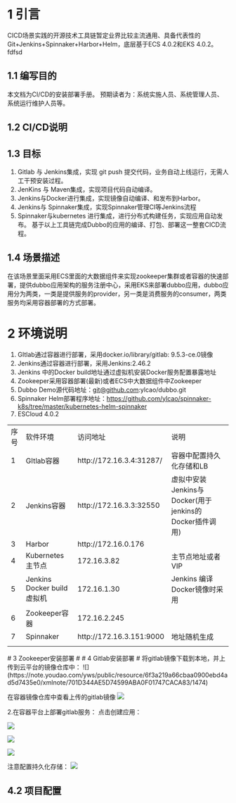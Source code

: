 # 1 引言 #
CICD场景实践的开源技术工具链暂定业界比较主流通用、具备代表性的Git+Jenkins+Spinnaker+Harbor+Helm，底层基于ECS 4.0.2和EKS 4.0.2。fdfsd
## 1.1	编写目的 ##
本文档为CI/CD的安装部署手册。
预期读者为：系统实施人员、系统管理人员、系统运行维护人员等。
## 1.2	CI/CD说明 ##
## 1.3	目标 ##
1.	Gitlab 与 Jenkins集成，实现 git push 提交代码，业务自动上线运行，无需人工干预安装过程。
2.	JenKins 与 Maven集成，实现项目代码自动编译。
3.	Jenkins与Docker进行集成，实现镜像自动编译、和发布到Harbor。
4.	Jenkins与 Spinnaker集成，实现Spinnaker管理CI等Jenkins流程
5.	Spinnaker与kubernetes 进行集成，进行分布式构建任务，实现应用自动发布。
基于以上工具链完成Dubbo的应用的编译、打包、部署这一整套CICD流程。
## 1.4	场景描述 ##
在该场景里面采用ECS里面的大数据组件来实现zookeeper集群或者容器的快速部署，提供dubbo应用架构的服务注册中心，采用EKS来部署dubbo应用，dubbo应用分为两类，一类是提供服务的provider，另一类是消费服务的consumer，两类服务均采用容器部署的方式部署。
# 2	环境说明 #
1.	GItlab通过容器进行部署，采用docker.io/library/gitlab: 9.5.3-ce.0镜像
2.	Jenkins通过容器进行部署，采用Jenkins:2.46.2
3.	Jenkins 中的Docker build地址通过虚拟机安装Docker服务配置暴露地址
4.	Zookeeper采用容器部署(最新)或者ECS中大数据组件中Zookeeper
5.	Dubbo Demo源代码地址：git@github.com:ylcao/dubbo.git
6.	Spinnaker Helm部署程序地址：https://github.com/ylcao/spinnaker-k8s/tree/master/kubernetes-helm-spinnaker
7.	ESCloud 4.0.2
<table>
   <tr>
      <td>序号</td>
      <td>软件环境</td>
      <td>访问地址</td>
      <td>说明</td>
   </tr>
   <tr>
      <td>1</td>
      <td>GItlab容器</td>
      <td>http://172.16.3.4:31287/</td>
      <td>容器中配置持久化存储和LB</td>
   </tr>
   <tr>
      <td>2</td>
      <td>Jenkins容器</td>
      <td>http://172.16.3.3:32550</td>
      <td>虚拟中安装Jenkins与Docker(用于jenkins的Docker插件调用)</td>
   </tr>
   <tr>
      <td>3</td>
      <td>Harbor</td>
      <td>http://172.16.0.176</td>
      <td></td>
   </tr>
   <tr>
      <td>4</td>
      <td>Kubernetes主节点</td>
      <td>172.16.3.82</td>
      <td>主节点地址或者VIP</td>
   </tr>
   <tr>
      <td>5</td>
      <td>Jenkins Docker build虚拟机</td>
      <td>172.16.1.30</td>
      <td>Jenkins 编译Docker镜像时采用</td>
   </tr>
   <tr>
      <td>6</td>
      <td>Zookeeper容器</td>
      <td>172.16.2.245</td>
      <td></td>
   </tr>
   <tr>
      <td>7</td>
      <td>Spinnaker</td>
      <td>http://172.16.3.151:9000</td>
      <td>地址随机生成</td>
   </tr>
   <tr>
      <td></td>
   </tr>
</table>
# 3	Zookeeper安装部署 #
# 4	Gitlab安装部署 #
将gitlab镜像下载到本地，并上传到云平台的镜像仓库中：
 ![](https://note.youdao.com/yws/public/resource/6f3a219a66cbaa0900ebd4ad5d7435e0/xmlnote/701D344AE5D74599ABA0F01747CACA83/1474)

在容器镜像仓库中查看上传的gitlab镜像
![](https://note.youdao.com/yws/public/resource/6f3a219a66cbaa0900ebd4ad5d7435e0/xmlnote/BAC9A60DB6854E539FFF001874963E1B/1477)

2.在容器平台上部署gitlab服务：
点击创建应用：

![](https://note.youdao.com/yws/public/resource/6f3a219a66cbaa0900ebd4ad5d7435e0/xmlnote/4BC6450B6D49412783860873A1B00E60/1479)

![](https://note.youdao.com/yws/public/resource/6f3a219a66cbaa0900ebd4ad5d7435e0/xmlnote/77BF8664344D4A258EB33B6269E9B36B/1481)

![](https://note.youdao.com/yws/public/resource/6f3a219a66cbaa0900ebd4ad5d7435e0/xmlnote/278C5DF0E18546D091439B2A4EDB9D2D/1484)

注意配置持久化存储：
![](https://note.youdao.com/yws/public/resource/6f3a219a66cbaa0900ebd4ad5d7435e0/xmlnote/7562CBD3E1CC40F7AFB219FF0119A2C4/1486)

## 4.2	项目配置 ##
